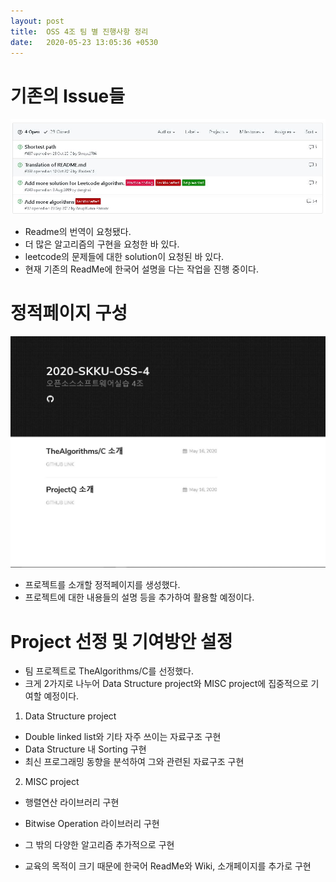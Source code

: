 ```yaml
---
layout: post
title:  OSS 4조 팀 별 진행사항 정리
date:   2020-05-23 13:05:36 +0530
---
```

# 기존의 Issue들
![](/assets/images/issue.JPG)
 * Readme의 번역이 요청됐다.
 * 더 많은 알고리즘의 구현을 요청한 바 있다.
 * leetcode의 문제들에 대한 solution이 요청된 바 있다.
 * 현재 기존의 ReadMe에 한국어 설명을 다는 작업을 진행 중이다.
 

# 정적페이지 구성
![](/assets/images/team_page.JPG)
 * 프로젝트를 소개할 정적페이지를 생성했다.
 * 프로젝트에 대한 내용들의 설명 등을 추가하여 활용할 예정이다.


# Project 선정 및 기여방안 설정
 * 팀 프로젝트로 TheAlgorithms/C를 선정했다.
 * 크게 2가지로 나누어 Data Structure project와 MISC project에 집중적으로 기여할 예정이다.
  
  1. Data Structure project
  * Double linked list와 기타 자주 쓰이는 자료구조 구현
  * Data Structure 내 Sorting 구현
  * 최신 프로그래밍 동향을 분석하여 그와 관련된 자료구조 구현
  
  2. MISC project
  * 행렬연산 라이브러리 구현
  * Bitwise Operation 라이브러리 구현
  * 그 밖의 다양한 알고리즘 추가적으로 구현
 
 * 교육의 목적이 크기 때문에 한국어 ReadMe와 Wiki, 소개페이지를 추가로 구현
 
